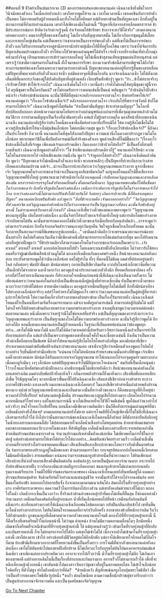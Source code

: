 ##ตอนที่ 9 ชีวิตถ้าเป็นเช่นแรกเจอ (3)
มองการตอบสนองของหนานเค่อ เฉินฉางเซิงยิ่งมั่นใจการวินิจฉัยของตัวเอง ในเมื่อเอ่ยปากแล้ว เขาก็อยากพูดให้จบ ณ เวลาใดเวลาหนึ่ง เขาเคยชินกับการทำตัวเป็นหมอ ไม่อาจยอมรับผู้ป่วยคนหนึ่งละทิ้งโรคไม่ไยดีหมอ แม้ฝ่ายตรงข้ามเป็นศัตรูของเขา อีกทั้งอยู่ในสถานการณ์ที่ย่ำแย่อย่างแน่นอน เขาทำได้เพียงลงมือในด้านนี้
“ปัญหาที่เกิดจากสายเลือดพรสวรรค์ ข้ามีประสบการณ์มาก ข้าคิดว่าเจ้าน่าจะรู้จุดนี้ ถ้าเจ้ายอมให้ข้ารักษา ข้าอาจจะหาวิธีได้จริง” เขามองหนานเค่อพลางกล่าว
คนแรกที่รู้ชื่อของเขาในต้าลู่ ไม่เกี่ยวกับสัญญาสมรสนั้น ไม่เกี่ยวกับการชุมนุมไม้เลื้อยและการสอบใหญ่เช่นกัน แต่เป็นเพราะว่าเขากลายเป็นอาจารย์ของลั่วลั่ว แต่ที่เขาได้เป็นอาจารย์ของลั่วลั่ว และได้รับการยอมรับจากคู่สามีภรรยานักปราชญ์เมืองไป๋ตี้ที่อยู่ไกลโพ้น เพราะว่าเขาได้จัดการกับปัญหาเส้นลมปราณของลั่วลั่ว ทำให้นางใช้วิชาของเผ่ามนุษย์ได้สำเร็จ เจ๋อซิ่วจากที่ราบหิมะที่ห่างไกลมุ่งหน้ามายังจิงตู เป้าหมายของการเข้าร่วมการสอบใหญ่ ไม่ใช่เพื่อเข้าสุสานเทียนซูชมแผ่นป้ายอนุสรณ์ แต่เพราะรู้ว่าเขามีความสามารถในด้านนี้ ตั้งใจมาขอการรักษา สองความจริงข้อนี้สามารถพิสูจน์ได้ถึงวิชาทางการแพทย์ของเขาโดยเฉพาะความสามารถทางด้านนี้
ปัญหาของหนานเค่ออยู่ที่การรู้ตื่นของสายเลือด แม้ปัญหาที่พบเจอต่างกับลั่วลั่วและเจ๋อซิ่ว แต่มีหลายจุดที่เชื่อมโยงกัน นางจ้องเฉินฉางเซิง ไม่ได้สังเกตเห็นสติที่แตกกระเจิงของผู้ใต้บังคับบัญชาที่อยู่ด้านหลัง เงียบขรึมสักพักจู่ๆ พูดว่า “ถ้า...ข้าไม่สบายจริงๆ เจ้ารักษาให้ข้า ข้าให้เจ้าจากไป”
เฉินฉางเซิงคิดในใจว่า เวลานี้แล้ว เจ้ายังไม่ยอมให้ดรุณีชุดขาวผู้นี้จากไป ดรุณีชุดขาวเป็นใครกันแน่? เขาไม่ยอมรับการวางแผนเช่นนี้เป็นแน่ พลันพูดว่า “ถ้าข้าเดินไปถึงข้างหน้าเจ้า เจ้าต้องฆ่าข้าแน่นอน ฉะนั้นวิธีที่ดีที่สุดน่าจะหลังจากออกจากสวนโจว ข้าค่อยรักษาให้เจ้า”
หนานเค่อพูดว่า “เรื่องอะไรข้าต้องเชื่อเจ้า? หลังจากออกจากสวนโจว เจ้ากลับไปที่พระราชวังหลี ข้าก็ไม่สามารถไปหาเจ้า”
เฉินฉางเซิงพูดยังไม่ทันคิด “ถ้าเป็นคำมั่นสัญญา ข้าจะทำตามสัญญา”
ในโลกที่สับปลับกลับกลอก ต่อหน้าความอาฆาตโลหิตระหว่างเผ่ามนุษย์และเผ่ามารที่เพื่อจุดมุ่งหมายแล้วล้วนไม่สนวิธีการ การทำตามสัญญาเป็นเรื่องที่น่าขันอย่างยิ่ง แต่แล้วไม่รู้เพราะเหตุใด มองสีหน้าที่สงบของเฉินฉางเซิง หนานเค่อกลับรู้สึกว่าประโยคนี้ของเขาซื่อสัตย์อย่างหาที่เปรียบมิได้ ให้ความรู้สึกไม่เชื่อไม่ได้
ความรู้สึกเช่นนี้ทำให้นางไม่คุ้นชินเล็กน้อย ไม่ค่อยมีความสุข พูดว่า “เรื่องอะไรข้าต้องเชื่อเจ้า?”
นี่ยังคงเป็นประโยคซ้ำ ถึงเวลานี้ หนานเค่อในที่สุดก็สังเกตถึงปัญหา ความแน่วนิ่งในดวงตาปรากฏความโมโหเล็กน้อย พยายามหาวิธีอื่นเพื่อปิดบังอารมณ์ที่แท้จริงของตัวเอง พูดด้วยเสียงที่ไม่มีขึ้นลงว่า “เรื่องอะไรข้าต้องเชื่อในสิ่งที่เจ้าพูด เพียงแค่เจ้ามองปราดเดียว ก็มองออกว่าข้าป่วยได้หรือ?”
นี่เป็นครั้งที่สามที่ถามซ้ำแล้ว เฉินฉางเซิงพูดอย่างตั้งใจว่า “ใช่ ข้าเพียงแค่มองปราดเดียวก็รู้”
หนานเค่อไร้สีหน้า ความโมโหในสายตาหายไป เหลือเพียงแค่ความนิ่งงัน พูดว่า “เจ้าดูออกได้อย่างไร?”
เฉินฉางเซิงคิดแล้วคิดอีก พูดว่า “ปัญหาของเจ้าไม่เหมือนลั่วลั่วและเจ๋อซิ่ว พวกเขาหลักๆ เป็นปัญหาที่ปะทะกันระหว่างสายเลือดและเส้นลมปราณ แต่เจ้า...น่าจะเป็นการปะทะกันระหว่างวิญญาณเทพและร่างกาย ดูจากชื่อของเจ้า วิญญาณเทพในร่างกายของเจ้าน่าจะเป็นนกยูงกลับชาติมาเกิด? นกยูงแต่ไหนแต่ไรมีชื่อเสียงจากวิญญาณเทพที่ยิ่งใหญ่ ถูกขนานนามว่าต้าหมิงหวัง*ก็ด้วยเหตุผลนี้ เจ้าสืบทอดวิญญาณเทพและสายเลือดของมัน พรสวรรค์การบรรลุในตัวยังยอดเยี่ยมยิ่ง ตั้งตอนยังเด็กมาก วิญญาณเทพของมันก็ได้ตื่นขึ้นมาในร่างกายของเจ้า อีกทั้งเจริญเติบโตอย่างต่อเนื่อง เหนือกว่าระดับการเจริญเติบโตในร่างกายของเจ้าไปไกล ระหว่างสองอย่างนี้ไม่สามารถปรับเข้าไปด้วยกันได้ จึงค่อยๆ เกิดการปะทะกัน นี่ก็คือสาเหตุของปัญหา”
หนานเค่อเงียบขรึมสักพัก แล้วพูดว่า “สิ่งที่ข้าจะถามคือ เจ้ามองออกอย่างไร”
“จิตวิญญาณอยู่ที่ห้วงแห่งจิต แต่วิญญาณแห่งต้าหมิงหวังในร่างกายของเจ้าเป็นวิญญาณดวงที่สอง ฉะนั้นจึงพักพิงอยู่ตรงนี้ ในตำราแพทย์เรียกตรงนี้ว่าซงกั่ว*”
เฉินฉางเซิงชี้หว่างคิ้วของตนเองพลางพูดว่า “วิญญาณเทพของนกยูงรู้ตื่น เติบโตอย่างต่อเนื่อง ฉะนั้นจึงทำให้ซงกั่วของเจ้ายิ่งมายิ่งใหญ่ แต่การเติบโตของร่างกายเจ้ากลับตามไม่ทัน ฉะนั้นสามารถมองออกได้ชัดว่าคิ้วตาของเจ้าเมื่อเทียบกับคนปกติแล้ว...อาจจะพูดว่าเผ่ามารกว้างหน่อย อีกทั้งเจ้าถอดจิตสำรวจตนเองทุกวันทุกคืน จิตใจถูกเชื่อมโยงเกือบทั้งหมด ฉะนั้นจึงกลายเป็นสถานการณ์ที่พิเศษมากรูปแบบหนึ่ง...”
เขาคิดแล้วคิดอีกว่าจะพรรณนาสถานการณ์แบบนั้นอย่างไร คิดไปครึ่งค่อนวันเห็นว่ามีเพียงคำหนึ่งที่สามารถบรรยายได้แม่นยำมากที่สุด มองไปยังหนานเค่อที่อยู่ชายฝั่งพูดว่า “ที่ข้าปราดเดียวก็สามารถมองโรคในร่างกายของเจ้าออกเป็นเพราะว่า...เจ้าตาเหล่”
ตาเหล่?
ตาเหล่!
ดงกกอ้อเงียบสงบไปทั่ว โดยเฉพาะบนชายฝั่งยิ่งเงียบสนิท ไม่ว่าสาวรับใช้สองคนหรือว่าผู้เฒ่าดีดพิณสีหน้าล้วนดูไม่ได้ มองเขาก็เหมือนกับมองศพร่างหนึ่ง
สีหน้าของหนานเค่อยังคงสงบ กระทั่งสามารถพูดได้ว่ามึนงงเล็กน้อย แต่ไม่รู้ทำไม ทั้งๆ ที่ตอนนี้ไม่มีลม ผมดำที่ปล่อยอยู่บนหัวไหล่ กลับค่อยๆ พัดปลิวขึ้นมา นัยน์ตาค่อยๆ กลายเป็นสีเขียวอึมครึม บวกกับในหน้าเล็กขาวซีดที่ความเป็นเด็กยังไม่จางหาย และคิ้วตากว้าง มองดูแล้วน่าประหลาดน่ากลัวยิ่งนัก
ที่ยอดเทือกเขาอัสดง ครั้งแรกที่สวีโหย่วหรงเห็นหนานเค่อ ก็ประหลาดใจเหมือนก่อนหน้านี้ที่เฉินฉางเซิงเห็นนางครั้งแรก ไม่เพียงแค่เพราะว่าหนานเค่อในคำเล่าลือเป็นเพียงแค่เด็กผู้หญิงที่ท่าทางเซี่องซึม ยังเป็นเพราะคิ้วตาของนางกว้างกว่าปกติไม่น้อย สายตามีความมึนงง มองดูแล้วเหมือนปัญญาโตไม่เต็มที่ อีกทั้งนัยน์ตาเอียงไปตรงกลางเล็กน้อยจริงๆ
แต่สวีโหย่วหรงไม่ได้พูดอะไร เพราะว่านางมองหนานเค่อเป็นคู่ต่อสู้ที่ควรค่าแก่การให้เกียรติ ให้ความเห็นเกี่ยวกับร่างกายของฝ่ายตรงข้าม เป็นเรื่องไร้มารยาทยิ่ง
เฉินฉางเซิงแต่ไหนแต่ไรเป็นคนที่เคร่งครัดเรื่องมารยาทมาก แม้จะเจอศัตรูเผ่ามารเช่นนี้ สามารถต่อสู้กับมันได้ แต่ก็ไม่จงใจทำให้ฝ่ายตรงข้ามอับอายเพราะความบกพร่องทางร่างกาย สาเหตุที่เขาพูดว่านางตาเหล่ต่อหน้าต่อตาหนานเค่อ หนึ่งคือเพราะว่าเขารู้ว่านี่ไม่ใช่ตาเหล่ที่แท้จริง แต่เป็นสัญญาณของการปะทะระหว่างวิญญาณเทพและร่างกาย เป็นสัณฐานของโรคไม่ใช่ความบกพร่องทางร่างกาย ฉะนั้นจึงรู้สึกว่าพูดได้ อีกอย่างก็คือ ตอนนี้เขามองหนานเค่อเป็นผู้ป่วยคนหนึ่ง ในฐานะที่เป็นแพทย์แน่นอนว่าต้องพูดทุกอย่าง...เขาไม่ได้มีเจตนาไม่ดี และก็ไม่ได้คิดว่าตาเหล่คำนี้สำหรับสาววัยเยาว์คนหนึ่งแล้วเป็นการทำให้อับอายแต่อย่างใด แต่แล้วก็เป็นเพราะคำพูดของเขาที่ตามใจตั้งใจและซื่อตรงเช่นนี้ ถึงเห็นว่าเป็นความจริงน่าเชื่อถือมากเป็นพิเศษ นี่ถึงทำให้หนานเค่อรู้สึกโมโหโทโสอย่างถึงที่สุด
มองนัยน์ตาที่เขียวประหลาดและผมดำขลับพัดปลิวเต้นระบำของหนานเค่อ เขาเพิ่งจะรู้สึกว่าเหมือนตัวเองพูดอะไรผิดไปบางอย่าง รีบยื่นมือทำท่ามืออธิบาย “แน่นอนว่าไม่ได้หนักหนาร้ายแรงขนาดนั้นอย่างที่ข้าพูด เจ้าเพียงแค่คิ้วตาห่างหน่อย นัยน์ตาได้รับผลกระทบจากวิญญาณเทพ ทำให้เบนออกไปจากจุดศูนย์รวมตรงกลาง เมื่อมองดูจึงมึนๆ งงๆ เล็กน้อย แต่สติปัญญาของเจ้าไม่มีปัญหาอะไรแน่นอน”
สมกับที่เป็นเด็กหนุ่มน่าไว้วางใจและซื่อสัตย์ของสำนักฝึกหลวง คำอธิบายชุดนี้ไม่อธิบายยังดีกว่า
สีหน้าของหนานเค่อยังคงไม่แยแสอย่างเดิม ผมดำกลับพัดปลิวยิ่งมายิ่งเร็ว กลิ่นอายพลังปราณก็ยิ่งมายิ่งแรง
เสียงพึ่บพั่บหลายเสียงดังขึ้น
ไร้สัญญาณใดๆ นางยกมือขวาขึ้นมาชี้ไปยังเฉินฉางเซิง เส้นแสงสีเขียวอ่อนจางห้าสาย ทะลวงอากาศไปข้างหน้า แทงลงบริเวณอกของเฉินฉางเซิงโดยตรง!
ในแสงสีเขียวห้าสายนี้แฝงด้วยพลังปราณของนาง แฝงด้วยวิญญาณเทพซึ่งทะนงและเย็นชาดวงนั้นที่หว่างคิ้วของนาง ก็คือขนนกยูงที่ยิ่งใหญ่น่าหวาดกลัวไร้ที่เปรียบ!
หลังสนามต่อสู้เมื่อคืน ปราณแท้ของนางสูญเสียไปอย่างมาก เลือดไหลไปจำนวนมากเหมือนสวีโหย่วหรง แต่ในสถานการณ์นี้ นางไม่เสียดายที่จะใช้วิธีโจมตีเช่นนี้ พูดได้แค่ว่านางบ้าไปแล้วจริงๆ สนใจโรคอะไรเสียที่ไหน ตอนนี้นางมีเพียงความคิดเดียว นั่นก็คือสังหารหนุ่มเผ่ามนุษย์ที่น่าเกลียดชังอย่างยิ่งให้ตาย!
บาดแผลหนานเค่อยังไม่หาย แต่การโจมตีที่ยิ่งใหญ่เพียงนี้ก็ไม่ใช่สิ่งที่เฉินฉางเซิงสามารถรับไว้ได้ ยิ่งไปกว่านั้นสถานการณ์ของเฉินฉางเซิงในตอนนี้ยิ่งย่ำแย่ ดีที่มังกรดำที่หลับลึกอยู่ในน้ำทะเลสาบนอกแดนลี้ลับ ได้ปล่อยลมหายใจเกล็ดน้ำแข็งอย่างไม่หยุดหย่อน ช่วยเขาซ่อมแซมรอยแตกของบาดแผลบนอวัยวะภายในของเขา ที่สำคัญที่สุด เกล็ดน้ำแข็งทะเลสาบที่กระจายหล่นเหล่านั้น ช่วยเติมปราณแท้ของเขาบางส่วน
จำนวนปราณแท้เหล่านั้นยังคงน้อยนิด ไม่เพียงพอในการใช้ในการต่อสู้ แต่อย่างน้อยสามารถให้เขาได้ทำอะไรได้บางอย่าง...คิดขยับเพ่งจิตอย่างรวดเร็ว เกล็ดน้ำแข็งชั้นบางบนที่ราบรกร้างในร่างเขาแผดเผาขึ้นมา เสียงเสียดสีและเสียงปะทะของโลหะราวกับดังขึ้นมาพร้อมกัน ร่มกระดาษทองปรากฏอยู่ในมือของเขา ต้านสายลมกรรโชก
รอบจตุรทิศดงกกอ้อในตอนนี้เงียบสงบไม่มีลมสักนิดเดียว สายลมพัดมา แน่นอนว่ามาจากขนนกยูงห้าสายนั้นที่น่าหวาดผวา
ได้ยินเพียงแค่เสียงปะทะที่น่ากลัวหลายเสียงดังขึ้นติดต่อกัน ดงต้นอ้อจู่ๆ กลายเป็นฝุ่นละอองจำนวนมาก กระจายไปยังท้องฟ้าและชายฝั่ง ราวกับกองหิมะสะสมที่ถูกระเบิดออกมา
ขนนกยูงห้าสายไม่แบ่งแยกก่อนหลัง รุนแรงแต่เรียบง่าย โจมตีไปที่ผิวร่มของร่มกระดาษทอง เฉินฉางเซิงไหนเลยยังยืนหยัดอยู่ได้ แผดเผาปราณแท้หยดสุดท้าย จับด้ามจับร่มไว้อย่างแนบแน่นสุดชีวิต จากนั้นเท้าก็ได้จากไปจากดงต้นอ้อ ลอยขึ้นมาในท้องฟ้า ลอยออกไปหลายสิบจั้ง ถึงจะตกลงมาตามแนวเส้นโค้ง ล้มลงไปในที่ราบทุ่งหญ้าอย่างแรง
อาศัยร่มกระดาษทอง ลดความเร็วในการบินลงไปบางส่วน แต่เขายังคงล้มด้วยแรงที่ไม่เบา ตกลงไปในน้ำ เกิดน้ำกระเซ็นเป็นวงกว้าง
ที่จริงแล้วด้านล่างของหญ้าป่าที่มองไม่เห็นที่สิ้นสุด ก็ซ่อนแหล่งน้ำจำนวนมาก เหมือนกับดงต้นอ้อที่อยู่รอบนอก
น้ำที่เย็นเล็กน้อยตบไปที่หน้า เหมือนกับก้อนหินที่แข็งแกร่ง สะเทือนอย่างแรงทำให้เฉินฉางเซิงเกือบพ่นโลหิตออกมา กลับฝืนกลืนกลับเข้าไป
เขายืนขึ้นมาในน้ำอย่างยากลำบาก ไม่ทันได้สนใจบาดแผลที่อาจกำเริบอีกครั้ง ลากขาสองข้างที่หนักกว่าเดิม รีบวิ่งไปยังด้านหน้า
ถูกขนนกยูงที่เด็ดขาดน่าหวาดกลัวของหนานเค่อโจมตี ตกลงไปที่ที่ราบทุ่งหญ้าแห่งนี้ นี่ก็คือเรื่องที่เขาเตรียมไว้ในก่อนหน้านี้ ไม่ว่ามุม ตำแหน่ง ล้วนไม่มีความคลาดเคลื่อนใดๆ อีกนัยหนึ่ง เดิมเขาก็เตรียมที่จะหนีเข้ามาที่ที่ราบทุ่งหญ้าแห่งนี้ ใช่ แม้ทุกคนล้วนรู้ว่า เข้ามาในที่ราบทุ่งหญ้าที่ลึกลับและอันตรายแห่งนี้ ก็จะไม่สามารถจากไปได้อีก แต่เขาไม่เข้าไม่ได้
เนื่องจากถ้าไม่เข้ามาในที่ราบทุ่งหญ้าแห่งนี้ เขาก็ต้องตาย เข้าไป อย่างน้อยยังมีชีวิตอยู่ต่อได้อีกสักพัก แม้อาจได้เพียงหายใจอีกแค่ไม่กี่อึดใจก็ตาม
ท้องฟ้ามีเสียงแหวกอากาศที่โหยหวนดังขึ้นเป็นครั้งคราว การโจมตีที่น่ากลัวของหนานเค่อยังคงต่อเนื่อง
เขาไม่ได้หันหน้าไปมองชายฝั่งสักปราด นี่ไม่เกี่ยวอะไรกับบุรุษไม่หันไปมองอาคารถล่มแม้แต่นิดเดียว เขาเพียงแค่อยากประหยัดเวลา อยากจะจากไปเร็วกว่านี้
น้ำในที่ราบทุ่งหญ้าไม่ลึก ไม่เกินเอวของเขาพอดี แต่ถ้าอยากเดินในนี้เป็นเรื่องที่ลำบากและกินแรงมาก อยากเร็วก็ไม่สามารถเร็วได้
เพื่อที่จะหลีกเลี่ยงหญ้าน้ำกอหนึ่ง เขาหันหน้าไปมองสาววัยเยาว์ชุดขาวที่อยู่ในสภาพสลบไสล ไม่เข้าใจเล็กน้อย ใจคิดทั้งๆ ที่ตัวไม่สูง ทำไมถึงหนักกว่าที่คิด?
 
*ต้าหมิงหวัง สัญลักษณ์นกยูงโอบอุ้มพระโพธิสัตว์ เชื่อว่าเป็นบริวารของพระโพธิสัตว์รูปหนึ่ง
*ซงกั่ว ต่อมไพเนียล ตามความเชื่อนักปราชญ์ชาวกรีกกล่าวว่าเป็นศูนย์กลางอาณาจักรความคิด และเป็นจุดสถิตของจิตวิญญาณ


[Go To Next Chapter]( ./294.md)